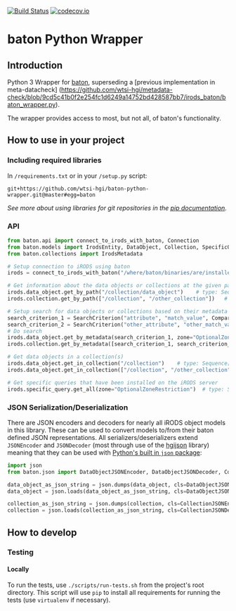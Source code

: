 [![Build Status](https://travis-ci.org/wtsi-hgi/python-common.svg)](https://travis-ci.org/wtsi-hgi/python-baton-wrapper)
[![codecov.io](https://codecov.io/github/wtsi-hgi/python-baton-wrapper/coverage.svg?branch=develop)](https://codecov.io/github/wtsi-hgi/python-baton-wrapper?branch=develop)
# baton Python Wrapper


## Introduction
Python 3 Wrapper for [baton](https://github.com/wtsi-npg/baton), superseding a 
[previous implementation in meta-datacheck]
(https://github.com/wtsi-hgi/metadata-check/blob/9cd5c41b0f2e254fc1d6249a14752bd428587bb7/irods_baton/baton_wrapper.py).

The wrapper provides access to most, but not all, of baton's functionality.


## How to use in your project
### Including required libraries
In ``/requirements.txt`` or in your ``/setup.py`` script:
```
git+https://github.com/wtsi-hgi/baton-python-wrapper.git@master#egg=baton
```
*See more about using libraries for git repositories in the 
[pip documentation](https://pip.readthedocs.org/en/1.1/requirements.html#git).*


### API
```python
from baton.api import connect_to_irods_with_baton, Connection
from baton.models import IrodsEntity, DataObject, Collection, SpecificQuery, SearchCriterion, ComparisonOperator
from baton.collections import IrodsMetadata

# Setup connection to iRODS using baton
irods = connect_to_irods_with_baton("/where/baton/binaries/are/installed/") # type: Connection

# Get information about the data objects or collections at the given path(s) in iRODS
irods.data_object.get_by_path("/collection/data_object")    # type: Sequence[DataObject]:
irods.collection.get_by_path(["/collection", "/other_collection"])   # type: Sequence[Collection]:

# Setup search for data objects or collections based on their metadata
search_criterion_1 = SearchCriterion("attribute", "match_value", ComparisonOperator.EQUALS)
search_criterion_2 = SearchCriterion("other_attribute", "other_match_value", ComparisonOperator.LESS_THAN)
# Do search
irods.data_object.get_by_metadata(search_criterion_1, zone="OptionalZoneRestriction")   # type: Sequence[DataObject]
irods.collection.get_by_metadata([search_criterion_1, search_criterion_2])   # type: Sequence[Collection]

# Get data objects in a collection(s)
irods.data_object.get_in_collection("/collection")    # type: Sequence[DataObject]
irods.data_object.get_in_collection(["/collection", "/other_collection"])   # type: Sequence[DataObject]

# Get specific queries that have been installed on the iRODS server
irods.specific_query.get_all(zone="OptionalZoneRestriction")  # type: Sequence[SpecificQuery]
```

### JSON Serialization/Deserialization
There are JSON encoders and decoders for nearly all iRODS object models in this library. These can be used to convert 
models to/from their baton defined JSON representations. All serializers/deserializers extend `JSONEncoder` and
`JSONDecoder` (most through use of the [hgijson](https://github.com/wtsi-hgi/python-json/) library) meaning that they 
can be used with [Python's built in `json` package](https://docs.python.org/3/library/json.html):
```python
import json
from baton.json import DataObjectJSONEncoder, DataObjectJSONDecoder, CollectionJSONEncoder, CollectionJSONDecoder

data_object_as_json_string = json.dumps(data_object, cls=DataObjectJSONEncoder)
data_object = json.loads(data_object_as_json_string, cls=DataObjectJSONDecoder)

collection_as_json_string = json.dumps(collection, cls=CollectionJSONEncoder)
collection = json.loads(collection_as_json_string, cls=CollectionJSONDecoder)

```


## How to develop
### Testing
#### Locally
To run the tests, use ``./scripts/run-tests.sh`` from the project's root directory. This script will use ``pip`` to 
install all requirements for running the tests (use `virtualenv` if necessary).
